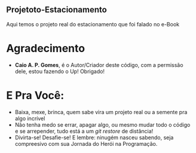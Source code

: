 ## Projetoto-Estacionamento
Aqui temos o projeto real do estacionamento que foi falado no e-Book
# Agradecimento
- **Caio A. P. Gomes**, é o Autor/Criador deste código, com a permissão dele, estou fazendo o Up! Obrigado!
# E Pra Você:
- Baixa, mexe, brinca, quem sabe vira um projeto real ou a semente pra algo incrível
- Não tenha medo se errar, apagar algo, ou mesmo mudar todo o código e se arrepender, tudo está a um _git restore_ de distância!
- Divirta-se! Desafie-se! E lembre: ninugém nasceu sabendo, seja compreesivo com sua Jornada do Herói na Programação.
